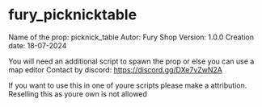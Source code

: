 # fury_picknicktable

Name of the prop: picknick_table
Autor: Fury Shop
Version: 1.0.0
Creation date: 18-07-2024

You will need an additional script to spawn the prop or else you can use a map editor 
Contact by discord: https://discord.gg/DXe7vZwN2A


If you want to use this in one of youre scripts please make a attribution.
Reselling this as youre own is not allowed
